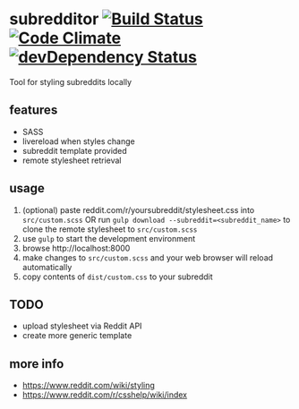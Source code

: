 # subredditor [![Build Status](https://travis-ci.org/osxi/subredditor.svg)](https://travis-ci.org/osxi/subredditor) [![Code Climate](https://codeclimate.com/github/osxi/subredditor/badges/gpa.svg)](https://codeclimate.com/github/osxi/subredditor) [![devDependency Status](https://david-dm.org/osxi/subredditor/dev-status.svg)](https://david-dm.org/osxi/subredditor#info=devDependencies)
Tool for styling subreddits locally

## features
  - SASS
  - livereload when styles change
  - subreddit template provided
  - remote stylesheet retrieval

## usage
  1. (optional) paste reddit.com/r/yoursubreddit/stylesheet.css into `src/custom.scss`
     OR
     run `gulp download --subreddit=<subreddit_name>` to clone the remote stylesheet to `src/custom.scss`
  2. use `gulp` to start the development environment
  3. browse http://localhost:8000
  4. make changes to `src/custom.scss` and your web browser will reload automatically
  5. copy contents of `dist/custom.css` to your subreddit

## TODO
  - upload stylesheet via Reddit API
  - create more generic template

## more info
  - https://www.reddit.com/wiki/styling
  - https://www.reddit.com/r/csshelp/wiki/index
